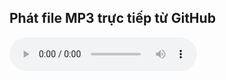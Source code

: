 <!DOCTYPE html>
<html lang="vi">
<head>
  <meta charset="UTF-8">
  <title>Phát nhạc MP3</title>
</head>
<body>
  <h2>Phát file MP3 trực tiếp từ GitHub</h2>
  <audio controls>
    <source src="music.mp3" type="audio/mpeg">
    Trình duyệt không hỗ trợ phát audio.
  </audio>
</body>
</html>
